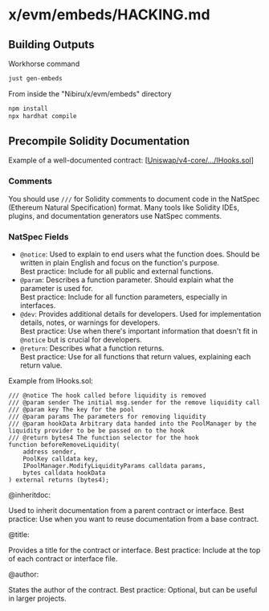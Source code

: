 # x/evm/embeds/HACKING.md

## Building Outputs 

Workhorse command
```bash
just gen-embeds
```

From inside the "Nibiru/x/evm/embeds" directory
```bash
npm install
npx hardhat compile
```

## Precompile Solidity Documentation

Example of a well-documented contract: [[Uniswap/v4-core/.../IHooks.sol](https://github.com/Uniswap/v4-core/blob/3407bce4b39869fe41ad5ec724b2df308c34900f/src/interfaces/IHooks.sol)]

### Comments

You should use `///` for Solidity comments to document code in the NatSpec
(Ethereum Natural Specification) format. Many tools like Solidity IDEs, plugins,
and documentation generators use NatSpec comments.

### NatSpec Fields

- `@notice`: Used to explain to end users what the function does. Should be written in plain English and focus on the function's purpose.  
  Best practice: Include for all public and external functions.
- `@param`: Describes a function parameter. Should explain what the parameter is used for.  
  Best practice: Include for all function parameters, especially in interfaces.
- `@dev`: Provides additional details for developers. Used for implementation details, notes, or warnings for developers.  
  Best practice: Use when there's important information that doesn't fit in `@notice` but is crucial for developers.
- `@return`: Describes what a function returns.  
  Best practice: Use for all functions that return values, explaining each return value.

Example from IHooks.sol:
```solidity
/// @notice The hook called before liquidity is removed
/// @param sender The initial msg.sender for the remove liquidity call
/// @param key The key for the pool
/// @param params The parameters for removing liquidity
/// @param hookData Arbitrary data handed into the PoolManager by the liquidity provider to be be passed on to the hook
/// @return bytes4 The function selector for the hook
function beforeRemoveLiquidity(
    address sender,
    PoolKey calldata key,
    IPoolManager.ModifyLiquidityParams calldata params,
    bytes calldata hookData
) external returns (bytes4);
```

@inheritdoc:

Used to inherit documentation from a parent contract or interface.
Best practice: Use when you want to reuse documentation from a base contract.


@title:

Provides a title for the contract or interface.
Best practice: Include at the top of each contract or interface file.


@author:

States the author of the contract.
Best practice: Optional, but can be useful in larger projects.


### 

